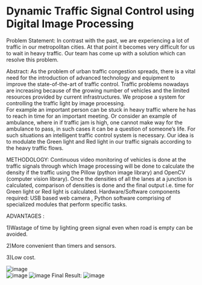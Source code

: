 # Dynamic Traffic Signal Control using Digital Image Processing


Problem Statement:  In contrast with the past, we are experiencing a lot of traffic in our metropolitan cities. At that point it becomes very difficult for us to wait in heavy traffic. Our team has come up with a solution which can resolve this problem.

Abstract:    As the problem of urban traffic congestion spreads, there is a vital need for the introduction of advanced technology and equipment to improve the state-of-the-art of traffic control. Traffic problems nowadays are increasing because of the growing number of vehicles and the limited resources provided by current infrastructures. We propose a system for controlling the traffic light by image processing.   
 For example an important person can be stuck in heavy traffic where he has to reach in time for an important meeting. Or consider an example of ambulance, where in if traffic jam is high, one cannot make way for the ambulance to pass, in such cases it can be a question of someone’s life. For such situations an intelligent traffic control system is necessary. 
	Our idea is to modulate the Green light and Red light in our traffic signals according to the heavy traffic flows. 
 
METHODOLOGY:   Continuous video monitoring of vehicles is done at the traffic signals through which Image processing will be done to calculate the density if the traffic using the Pillow (python image library) and OpenCV (computer vision library). Once the densities of all the lanes at a junction is calculated, comparison of densities is done and the final output i.e. time for Green light or Red light is calculated.
Hardware/Software components required: USB based web camera , Python software comprising of specialized modules that perform specific tasks.

ADVANTAGES :  

1)Wastage of time by lighting green signal even when road is empty can be avoided.

2)More convenient than timers and sensors.

3)Low cost.


![image](https://user-images.githubusercontent.com/43961823/115282668-1707f400-a168-11eb-8ad4-62189da472a5.png)  
![image](https://user-images.githubusercontent.com/43961823/115282753-3010a500-a168-11eb-9932-df9c34c9a400.png)
![image](https://user-images.githubusercontent.com/43961823/115282825-461e6580-a168-11eb-82dd-9904cf612557.png)
Final Result:
![image](https://user-images.githubusercontent.com/43961823/115282868-533b5480-a168-11eb-9453-070346565265.png)

